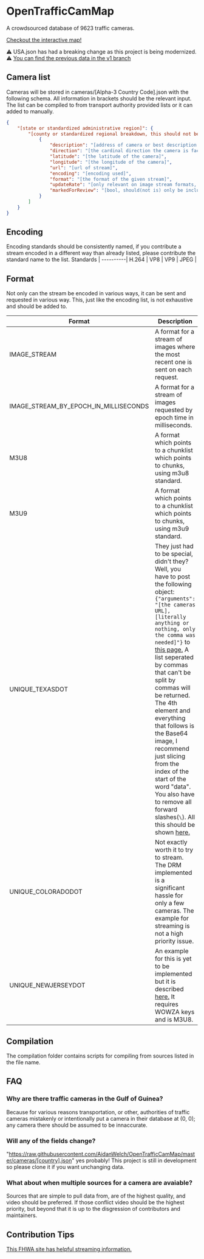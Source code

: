 # OpenTrafficCamMap
A crowdsourced database of 9623 traffic cameras.

[Checkout the interactive map!](http://otc.armchairresearch.org/map)

⚠️ USA.json has had a breaking change as this project is being modernized. ⚠️
[You can find the previous data in the v1 branch](https://github.com/AidanWelch/OpenTrafficCamMap/tree/v1)

## Camera list
Cameras will be stored in cameras/[Alpha-3 Country Code].json with the following schema.  All information in brackets should be the relevant input.
The list can be compiled to from transport authority provided lists or it can added to manually.
```json
{
    "[state or standardized administrative region]": {
        "[county or standardized regional breakdown, this should not be skipped but if not applicable or unknown use 'other']": [
            {
				"description": "[address of camera or best description of location]",
				"direction": "[the cardinal direction the camera is facing, optional, is in the format of 'N', 'NE', 'SW', etc]",
				"latitude": "[the latitude of the camera]",
				"longitude": "[the longitude of the camera]",
                "url": "[url of stream]",
                "encoding": "[encoding used]",
                "format": "[the format of the given stream]",
                "updateRate": "[only relevant on image stream formats, and even then is optional, but provides the rate at which the image provided can be pinged for an update, measured in milliseconds]",
                "markedForReview": "[bool, should(not is) only be included if true]"
            }
        ]
    }
}
```

## Encoding
Encoding standards should be consistently named, if you contribute a stream encoded in a different way than already listed, please contribute the standard name to the list.
Standards |
----------|
H.264 |
VP8 |
VP9 |
JPEG |

## Format
Not only can the stream be encoded in various ways, it can be sent and requested in various way.  This, just like the encoding list, is not exhaustive and should be added to.

Format | Description
-------|------------
IMAGE_STREAM | A format for a stream of images where the most recent one is sent on each request.
IMAGE_STREAM_BY_EPOCH_IN_MILLISECONDS | A format for a stream of images requested by epoch time in milliseconds.
M3U8 | A format which points to a chunklist which points to chunks, using m3u8 standard.
M3U9 | A format which points to a chunklist which points to chunks, using m3u9 standard.
UNIQUE_TEXASDOT | They just had to be special, didn't they?  Well, you have to post the following object: ```{"arguments": "[the cameras URL],[literally anything or nothing, only the comma was needed]"}``` to [this page.](https://its.txdot.gov/ITS_WEB/FrontEnd/svc/DataRequestWebService.svc/GetCctvContent)  A list seperated by commas that can't be split by commas will be returned.  The 4th element and everything that follows is the Base64 image, I recommend just slicing from the index of the start of the word "data".  You also have to remove all forward slashes(`\`).  All this should be shown [here.](./examples/streaming/UNIQUE_TEXASDOT.js)
UNIQUE_COLORADODOT | Not exactly worth it to try to stream.  The DRM implemented is a significant hassle for only a few cameras.  The example for streaming is not a high priority issue.
UNIQUE_NEWJERSEYDOT | An example for this is yet to be implemented but it is described [here.](./compilation/NewJerseyDot.js)  It requires WOWZA keys and is M3U8.

## Compilation
The compilation folder contains scripts for compiling from sources listed in the file name.

## FAQ

### Why are there traffic cameras in the Gulf of Guinea?
Because for various reasons transportation, or other, authorities of traffic cameras mistakenly or intentionally put a camera in their database at (0, 0); any camera there should be assumed to be innaccurate.

### Will any of the fields change?
"https://raw.githubusercontent.com/AidanWelch/OpenTrafficCamMap/master/cameras/[country].json" yes probably!  This project
is still in development so please clone it if you want unchanging data.

### What about when multiple sources for a camera are avaiable?

Sources that are simple to pull data from, are of the highest quality, and video should be preferred.  If those conflict video should be the highest priority, but beyond that it is up to the disgression of contributors and maintainers.

## Contribution Tips

[This FHWA site has helpful streaming information.](https://ops.fhwa.dot.gov/publications/fhwahop19037/appb.htm)
